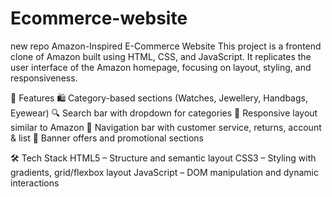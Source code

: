 # Ecommerce-website
new repo
Amazon-Inspired E-Commerce Website
This project is a frontend clone of Amazon built using HTML, CSS, and JavaScript. It replicates the user interface of the Amazon homepage, focusing on layout, styling, and responsiveness.

🚀 Features
🛍️ Category-based sections (Watches, Jewellery, Handbags, Eyewear)
🔍 Search bar with dropdown for categories
🎯 Responsive layout similar to Amazon
🧭 Navigation bar with customer service, returns, account & list
👕 Banner offers and promotional sections

🛠️ Tech Stack
HTML5 – Structure and semantic layout
CSS3 – Styling with gradients, grid/flexbox layout
JavaScript – DOM manipulation and dynamic interactions
